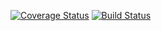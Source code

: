 [![Coverage Status](https://coveralls.io/repos/github/savnair/swe1-app/badge.svg?branch=main)](https://coveralls.io/github/savnair/swe1-app?branch=main)
[![Build Status](https://app.travis-ci.com/savnair/swe1-app.svg?branch=main)](https://app.travis-ci.com/savnair/swe1-app)
